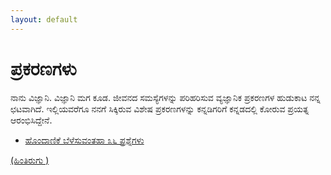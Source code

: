 ```yaml
---
layout: default
---
```


# [](#header-3)ಪ್ರಕರಣಗಳು 

ನಾನು ವಿಜ್ಞಾನಿ. ವಿಜ್ಞಾನಿ ಮಗ ಕೂಡ. ಜೀವನದ ಸಮಸ್ಯೆಗಳನ್ನು ಪರಿಹರಿಸುವ ವ್ಯಜ್ಞಾನಿಕ ಪ್ರಕರಣಗಳ ಹುಡುಕಾಟ ನನ್ನ ಛಟವಾಗಿದೆ. ಇಲ್ಲಿಯವರೆಗೂ ನನಗೆ ಸಿಕ್ಕಿರುವ ವಿಶೇಷ ಪ್ರಕರಣಗಳನ್ನು ಕನ್ನಡಿಗರಿಗೆ ಕನ್ನಡದಲ್ಲಿ ಕೋರುವ ಪ್ರಯತ್ನ ಆರಂಭಿಸಿದ್ದೇನೆ.  

- [ಹೊಂದಾಣಿಕೆ ಬೆಳೆಸುವಂತಹಾ ೩೬ ಪ್ರಶ್ನೆಗಳು](ggia-36-questions-translation.md)

[(ಹಿಂತಿರುಗು )](index)
